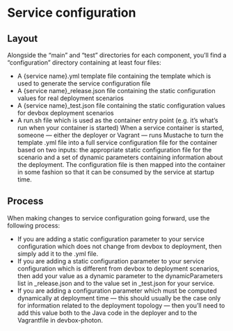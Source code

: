 # Service configuration

## Layout

Alongside the “main” and “test” directories for each component, you’ll find a “configuration” directory containing at least four files:
- A {service name}.yml template file containing the template which is used to generate the service configuration file
- A {service name}_release.json file containing the static configuration values for real deployment scenarios
- A {service name}_test.json file containing the static configuration values for devbox deployment scenarios
- A run.sh file which is used as the container entry point (e.g. it’s what’s run when your container is started)
When a service container is started, someone — either the deployer or Vagrant — runs Mustache to turn the template .yml file into a full service configuration file for the container based on two inputs: the appropriate static configuration file for the scenario and a set of dynamic parameters containing information about the deployment. The configuration file is then mapped into the container in some fashion so that it can be consumed by the service at startup time.

## Process

When making changes to service configuration going forward, use the following process:
- If you are adding a static configuration parameter to your service configuration which does not change from devbox to deployment, then simply add it to the .yml file.
- If you are adding a static configuration parameter to your service configuration which is different from devbox to deployment scenarios, then add your value as a dynamic parameter to the dynamicParameters list in _release.json and to the value set in _test.json for your service.
- If you are adding a configuration parameter which must be computed dynamically at deployment time — this should usually be the case only for information related to the deployment topology — then you’ll need to add this value both to the Java code in the deployer and to the Vagrantfile in devbox-photon.
